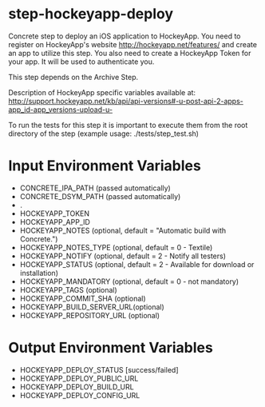 step-hockeyapp-deploy
=====================

Concrete step to deploy an iOS application to HockeyApp. You need to register on HockeyApp's website http://hockeyapp.net/features/ and create an app to utilize this step. You also need to create a HockeyApp Token for your app. It will be used to authenticate you.

This step depends on the Archive Step.

Description of HockeyApp specific variables available at: http://support.hockeyapp.net/kb/api/api-versions#-u-post-api-2-apps-app_id-app_versions-upload-u-

To run the tests for this step it is important to execute them from the root directory of the step (example usage: ./tests/step_test.sh)

# Input Environment Variables 
- CONCRETE_IPA_PATH			(passed automatically)
- CONCRETE_DSYM_PATH		(passed automatically)
- .
- HOCKEYAPP_TOKEN
- HOCKEYAPP_APP_ID
- HOCKEYAPP_NOTES			(optional, default = "Automatic build with Concrete.")
- HOCKEYAPP_NOTES_TYPE		(optional, default = 0 - Textile)
- HOCKEYAPP_NOTIFY			(optional, default = 2 - Notify all testers)
- HOCKEYAPP_STATUS			(optional, default = 2 - Available for download or installation)
- HOCKEYAPP_MANDATORY		(optional, default = 0 - not mandatory)
- HOCKEYAPP_TAGS			(optional)
- HOCKEYAPP_COMMIT_SHA		(optional)
- HOCKEYAPP_BUILD_SERVER_URL(optional)
- HOCKEYAPP_REPOSITORY_URL	(optional)

# Output Environment Variables
- HOCKEYAPP_DEPLOY_STATUS	[success/failed]
- HOCKEYAPP_DEPLOY_PUBLIC_URL
- HOCKEYAPP_DEPLOY_BUILD_URL
- HOCKEYAPP_DEPLOY_CONFIG_URL
